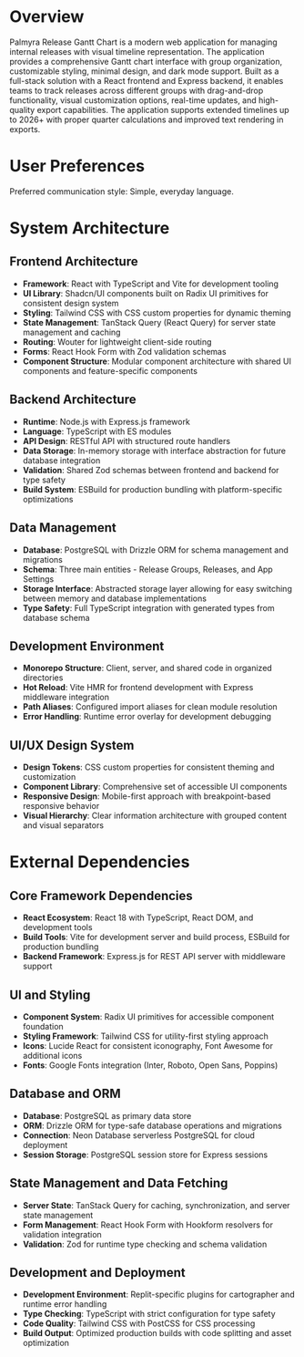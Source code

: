 # Overview

Palmyra Release Gantt Chart is a modern web application for managing internal releases with visual timeline representation. The application provides a comprehensive Gantt chart interface with group organization, customizable styling, minimal design, and dark mode support. Built as a full-stack solution with a React frontend and Express backend, it enables teams to track releases across different groups with drag-and-drop functionality, visual customization options, real-time updates, and high-quality export capabilities. The application supports extended timelines up to 2026+ with proper quarter calculations and improved text rendering in exports.

# User Preferences

Preferred communication style: Simple, everyday language.

# System Architecture

## Frontend Architecture
- **Framework**: React with TypeScript and Vite for development tooling
- **UI Library**: Shadcn/UI components built on Radix UI primitives for consistent design system
- **Styling**: Tailwind CSS with CSS custom properties for dynamic theming
- **State Management**: TanStack Query (React Query) for server state management and caching
- **Routing**: Wouter for lightweight client-side routing
- **Forms**: React Hook Form with Zod validation schemas
- **Component Structure**: Modular component architecture with shared UI components and feature-specific components

## Backend Architecture
- **Runtime**: Node.js with Express.js framework
- **Language**: TypeScript with ES modules
- **API Design**: RESTful API with structured route handlers
- **Data Storage**: In-memory storage with interface abstraction for future database integration
- **Validation**: Shared Zod schemas between frontend and backend for type safety
- **Build System**: ESBuild for production bundling with platform-specific optimizations

## Data Management
- **Database**: PostgreSQL with Drizzle ORM for schema management and migrations
- **Schema**: Three main entities - Release Groups, Releases, and App Settings
- **Storage Interface**: Abstracted storage layer allowing for easy switching between memory and database implementations
- **Type Safety**: Full TypeScript integration with generated types from database schema

## Development Environment
- **Monorepo Structure**: Client, server, and shared code in organized directories
- **Hot Reload**: Vite HMR for frontend development with Express middleware integration
- **Path Aliases**: Configured import aliases for clean module resolution
- **Error Handling**: Runtime error overlay for development debugging

## UI/UX Design System
- **Design Tokens**: CSS custom properties for consistent theming and customization
- **Component Library**: Comprehensive set of accessible UI components
- **Responsive Design**: Mobile-first approach with breakpoint-based responsive behavior
- **Visual Hierarchy**: Clear information architecture with grouped content and visual separators

# External Dependencies

## Core Framework Dependencies
- **React Ecosystem**: React 18 with TypeScript, React DOM, and development tools
- **Build Tools**: Vite for development server and build process, ESBuild for production bundling
- **Backend Framework**: Express.js for REST API server with middleware support

## UI and Styling
- **Component System**: Radix UI primitives for accessible component foundation
- **Styling Framework**: Tailwind CSS for utility-first styling approach
- **Icons**: Lucide React for consistent iconography, Font Awesome for additional icons
- **Fonts**: Google Fonts integration (Inter, Roboto, Open Sans, Poppins)

## Database and ORM
- **Database**: PostgreSQL as primary data store
- **ORM**: Drizzle ORM for type-safe database operations and migrations
- **Connection**: Neon Database serverless PostgreSQL for cloud deployment
- **Session Storage**: PostgreSQL session store for Express sessions

## State Management and Data Fetching
- **Server State**: TanStack Query for caching, synchronization, and server state management
- **Form Management**: React Hook Form with Hookform resolvers for validation integration
- **Validation**: Zod for runtime type checking and schema validation

## Development and Deployment
- **Development Environment**: Replit-specific plugins for cartographer and runtime error handling
- **Type Checking**: TypeScript with strict configuration for type safety
- **Code Quality**: Tailwind CSS with PostCSS for CSS processing
- **Build Output**: Optimized production builds with code splitting and asset optimization